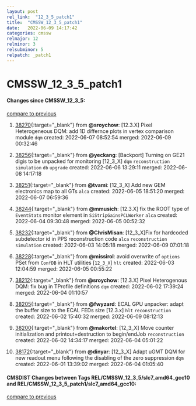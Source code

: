 ```yaml
---
layout: post
rel_link:  "12_3_5_patch1"
title:  "CMSSW_12_3_5_patch1"
date:   2022-06-09 14:17:42
categories: cmssw
relmajor: 12
relminor: 3
relsubminor: 5
relpatch: _patch1
---
```


# CMSSW_12_3_5_patch1
#### Changes since CMSSW_12_3_5:
[compare to previous](https://github.com/cms-sw/cmssw/compare/CMSSW_12_3_5...CMSSW_12_3_5_patch1)



1. [38270](http://github.com/cms-sw/cmssw/pull/38270){:target="_blank"}  from **@sroychow**: [12.3.X] Pixel Heterogeneous DQM: add 1D differnce plots in vertex comparison module `dqm` created: 2022-06-07 08:52:54 merged: 2022-06-09 00:32:46

2. [38256](http://github.com/cms-sw/cmssw/pull/38256){:target="_blank"}  from **@yeckang**: [Backport] Turning on GE21 digis to be unpacked for monitoring [12_3_X] `dqm` `reconstruction` `simulation` `db` `upgrade` created: 2022-06-06 13:29:11 merged: 2022-06-08 14:17:18

3. [38251](http://github.com/cms-sw/cmssw/pull/38251){:target="_blank"}  from **@tvami**: [12_3_X] Add new GEM electronics map to all GTs `alca` created: 2022-06-05 18:51:20 merged: 2022-06-07 06:59:36

4. [38244](http://github.com/cms-sw/cmssw/pull/38244){:target="_blank"}  from **@mmusich**: [12.3.X] fix the ROOT type of `EventStats` monitor element in `SiStripGainsPCLWorker` `alca` created: 2022-06-04 09:30:48 merged: 2022-06-05 00:52:32

5. [38232](http://github.com/cms-sw/cmssw/pull/38232){:target="_blank"}  from **@ChrisMisan**: [12_3_X]Fix for hardcoded subdetector id in PPS reconstruction code `alca` `reconstruction` `simulation` created: 2022-06-03 14:05:18 merged: 2022-06-09 07:01:18

6. [38228](http://github.com/cms-sw/cmssw/pull/38228){:target="_blank"}  from **@missirol**: avoid overwrite of `options` PSet from `ConfDB` in HLT utilities [`12_3_X`] `hlt` created: 2022-06-03 12:04:59 merged: 2022-06-05 00:55:22

7. [38212](http://github.com/cms-sw/cmssw/pull/38212){:target="_blank"}  from **@sroychow**: [12.3.X] Pixel Heterogenous DQM: fix bug in TProfile definitions `dqm` created: 2022-06-02 17:39:24 merged: 2022-06-04 01:10:57

8. [38205](http://github.com/cms-sw/cmssw/pull/38205){:target="_blank"}  from **@fwyzard**: ECAL GPU unpacker: adapt the buffer size to the ECAL FEDs size [12.3.x] `hlt` `reconstruction` created: 2022-06-02 15:40:32 merged: 2022-06-09 08:12:13

9. [38200](http://github.com/cms-sw/cmssw/pull/38200){:target="_blank"}  from **@makortel**: [12_3_X] Move counter initialization and printout+destruction to begin/endJob `reconstruction` created: 2022-06-02 14:34:17 merged: 2022-06-04 05:01:22

10. [38172](http://github.com/cms-sw/cmssw/pull/38172){:target="_blank"}  from **@dinyar**: [12_3_X] Adapt uGMT DQM for new readout menu following the disabling of the zero suppression `dqm` created: 2022-06-01 13:39:02 merged: 2022-06-04 01:05:40

#### CMSDIST Changes between Tags REL/CMSSW_12_3_5/slc7_amd64_gcc10 and REL/CMSSW_12_3_5_patch1/slc7_amd64_gcc10:
[compare to previous](https://github.com/cms-sw/cmsdist/compare/REL/CMSSW_12_3_5/slc7_amd64_gcc10...REL/CMSSW_12_3_5_patch1/slc7_amd64_gcc10)


